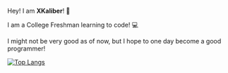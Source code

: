 Hey! I am **XKaliber**! 👋


I am a College Freshman learning to code! :computer:

I might not be very good as of now, but I hope to one day become a good programmer!


[![Top Langs](https://github-readme-stats.vercel.app/api/top-langs/?username=thexkaliber&layout=compact&langs_count=10&bg_color=0d1117&text_color=ffffff)](https://github.com/anuraghazra/github-readme-stats)
